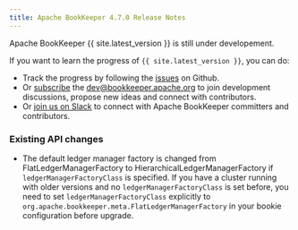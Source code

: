 ```yaml
---
title: Apache BookKeeper 4.7.0 Release Notes
---
```


Apache BookKeeper {{ site.latest_version }} is still under developement.

If you want to learn the progress of `{{ site.latest_version }}`, you can do:

- Track the progress by following the [issues](https://github.com/apache/bookkeeper/issues) on Github.
- Or [subscribe](mailto:dev-subscribe@bookkeeper.apache.org) the [dev@bookkeeper.apache.org](mailto:dev@bookkeeper.apache.org)
    to join development discussions, propose new ideas and connect with contributors.
- Or [join us on Slack](https://apachebookkeeper.herokuapp.com/) to connect with Apache BookKeeper committers and contributors.

### Existing API changes

- The default ledger manager factory is changed from FlatLedgerManagerFactory to HierarchicalLedgerManagerFactory if `ledgerManagerFactoryClass`
  is specified. If you have a cluster running with older versions and no `ledgerManagerFactoryClass` is set before, you need to set
  `ledgerManagerFactoryClass` explicitly to `org.apache.bookkeeper.meta.FlatLedgerManagerFactory` in your bookie configuration before upgrade.

